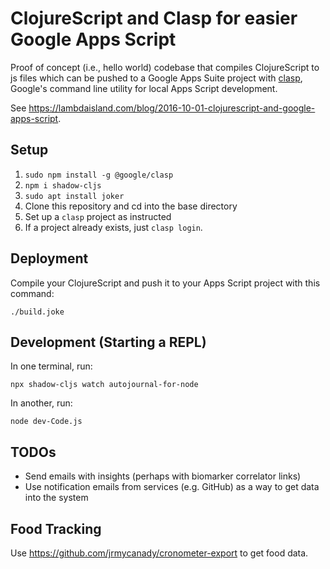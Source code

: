 # ClojureScript and Clasp for easier Google Apps Script

Proof of concept (i.e., hello world) codebase that compiles ClojureScript to js
files which can be pushed to a Google Apps Suite project
with [clasp](https://github.com/google/clasp), Google's command line utility
for local Apps Script development.

See https://lambdaisland.com/blog/2016-10-01-clojurescript-and-google-apps-script.

## Setup

  1. `sudo npm install -g @google/clasp`
  1. `npm i shadow-cljs`
  1. `sudo apt install joker`
  1. Clone this repository and cd into the base directory
  1. Set up a `clasp` project as instructed
  1. If a project already exists, just `clasp login`.

## Deployment 

Compile your ClojureScript and push it to your Apps Script project with this
command:

```
./build.joke
```

## Development (Starting a REPL)

In one terminal, run:

```
npx shadow-cljs watch autojournal-for-node
```

In another, run:

```
node dev-Code.js
```

## TODOs

 - Send emails with insights (perhaps with biomarker correlator links)
 - Use notification emails from services (e.g. GitHub) as a way to get data into
 the system

## Food Tracking

Use https://github.com/jrmycanady/cronometer-export to get food data.
